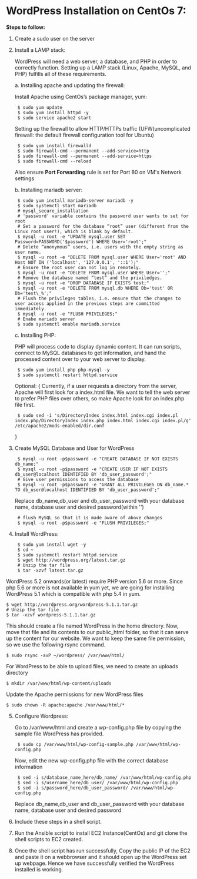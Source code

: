# WordPress Installation on CentOs 7:

**Steps to follow:**
1. Create a sudo user on the server
2. Install a LAMP stack:

	WordPress will need a web server, a database, and PHP in order to correctly function.
    Setting up a LAMP stack (Linux, Apache, MySQL, and PHP) fulfills all of these 	requirements.
    
    a. Installing apache and updating the firewall:
    
    Install Apache using CentOs’s package manager, yum:
    
		$ sudo yum update
		$ sudo yum install httpd -y
        $ sudo service apache2 start
        
    Setting up the firewall to allow HTTP/HTTPs traffic (UFW(uncomplicated firewall: the default firewall configuration tool for Ubuntu) 
    
    	$ sudo yum install firewalld 
        $ sudo firewall-cmd --permanent --add-service=http
        $ sudo firewall-cmd --permanent --add-service=https
        $ sudo firewall-cmd --reload
        
    Also ensure **Port Forwarding** rule is set for Port 80 on VM's Network settings 
        
   b. Installing mariadb server:
   		
        $ sudo yum install mariadb-server mariadb -y
  		$ sudo systemctl start mariadb
  		# mysql_secure_installation
        # 'password' variable contains the password user wants to set for root
        # Set a password for the database “root” user (different from the Linux root user!), which is blank by default.
  		$ mysql -u root -e "UPDATE mysql.user SET Password=PASSWORD('$password') WHERE User='root';"
  		# Delete “anonymous” users, i.e. users with the empty string as user name.
        $ mysql -u root -e "DELETE FROM mysql.user WHERE User='root' AND Host NOT IN ('localhost', '127.0.0.1', '::1');"
  		# Ensure the root user can not log in remotely.
        $ mysql -u root -e "DELETE FROM mysql.user WHERE User='';"
  		# Remove the database named “test” and the priviledges.
  		$ mysql -u root -e "DROP DATABASE IF EXISTS test;"
  		$ mysql -u root -e "DELETE FROM mysql.db WHERE Db='test' OR Db='test\_%';"
  		# Flush the privileges tables, i.e. ensure that the changes to user access applied in the previous steps are committed immediately.
  		$ mysql -u root -e "FLUSH PRIVILEGES;"
  		# Enabe mariadb server
        $ sudo systemctl enable mariadb.service
   
   c. Installing PHP:
   
   PHP will process code to display dynamic content. It can run scripts, connect to MySQL databases to get information, and hand the processed content over to your web server to display.
   
   		$ sudo yum install php php-mysql -y
        $ sudo systemctl restart httpd.service
   
	Optional: { Currently, if a user requests a directory from the server, Apache will first look for a index.html file. We want to tell the web server to prefer PHP files over others, so make Apache look for an index.php file first.
   
   		$ sudo sed -i 's/DirectoryIndex index.html index.cgi index.pl index.php/DirectoryIndex index.php index.html index.cgi index.pl/g' /etc/apache2/mods-enabled/dir.conf
	}     
    
3. Create MySQL Database and User for WordPress
		
    	$ mysql -u root -p$password -e "CREATE DATABASE IF NOT EXISTS db_name;"
  		$ mysql -u root -p$password -e "CREATE USER IF NOT EXISTS db_user@localhost IDENTIFIED BY 'db_user_password';"
  		# Give user permissions to access the database
        $ mysql -u root -p$password -e "GRANT ALL PRIVILEGES ON db_name.* TO db_user@localhost IDENTIFIED BY 'db_user_password';"
	Replace db_name,db_user and db_user_password with your database name, database user and desired password(within '')
    
  		# flush MySQL so that it is made aware of above changes
        $ mysql -u root -p$password -e "FLUSH PRIVILEGES;"

4. Install WordPress:

		$ sudo yum install wget -y
        $ cd ~
        $ sudo systemctl restart httpd.service
        $ wget http://wordpress.org/latest.tar.gz
        # Unzip the tar file
        $ tar -xzvf latest.tar.gz
	
WordPress 5.2 onwards(or latest) require PHP version 5.6 or more. Since php 5.6 or more is not available in yum yet, we are going for installing WordPress 5.1 which is compatible with php 5.4 in yum.

	$ wget http://wordpress.org/wordpress-5.1.1.tar.gz
  	# Unzip the tar file
	$ tar -xzvf wordpress-5.1.1.tar.gz
	
          
   This should create a file named WordPress in the home directory. Now, move that file and its contents to our public_html folder, so that it can serve up the content for our website. We want to keep the same file permission, so we use the following rsync command. 
   
   	$ sudo rsync -avP ~/wordpress/ /var/www/html/
   
   For WordPress to be able to upload files, we need to create an uploads directory
   
   	$ mkdir /var/www/html/wp-content/uploads
        
   Update the Apache permissions for new WordPress files 
   
   	$ sudo chown -R apache:apache /var/www/html/*
        
5. Configure Wordpress:
   
   Go to /var/www/html and create a wp-config.php file by copying the sample file WordPress has provided.
   
   		$ sudo cp /var/www/html/wp-config-sample.php /var/www/html/wp-config.php
        
   Now, edit the new wp-config.php file with the correct database information
   
   		$ sed -i s/database_name_here/db_name/ /var/www/html/wp-config.php
		$ sed -i s/username_here/db_user/ /var/www/html/wp-config.php
  		$ sed -i s/password_here/db_user_password/ /var/www/html/wp-config.php
        
	Replace db_name,db_user and db_user_password with your database name, database user and desired password
    
6. Include these steps in a shell script.
    
7. Run the Ansible script to install EC2 Instance(CentOs) and git clone the shell scripts to EC2 created.

8. Once the shell script has run successfully, Copy the public IP of the EC2 and paste it on a webbrowser and it should open up the WordPress set up webpage. Hence we have successfully verified the WordPress installed is working.   
	

 
